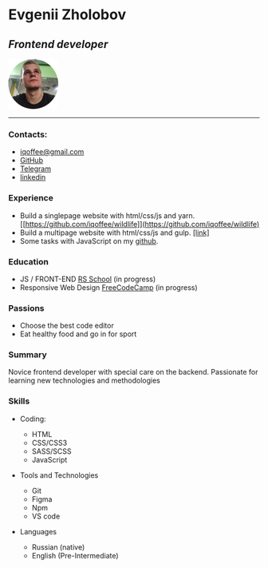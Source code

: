 # Evgenii Zholobov

## _Frontend developer_

![My Photo](./img/myPhoto.png)

---

### Contacts:

- iqoffee@gmail.com
- [GitHub](https://github.com/iqoffee)
- [Telegram](https://t.me/aqoolax)
- [linkedin](www.linkedin.com/in/iqoffee)

### Experience

- Build a singlepage website with html/css/js and yarn. [[https://github.com/iqoffee/wildlife]](https://github.com/iqoffee/wildlife)
- Build a multipage website with html/css/js and gulp. [[link]](https://github.com/iqoffee/online-zoo)
- Some tasks with JavaScript on my [github](https://github.com/iqoffee?tab=repositories).

### Education

- JS / FRONT-END [RS School](https://rs.school/js/) (in progress)
- Responsive Web Design [FreeCodeCamp](https://www.freecodecamp.org/learn/responsive-web-design/) (in progress)

### Passions

- Choose the best code editor
- Eat healthy food and go in for sport

### Summary

Novice frontend developer with special care on the backend. Passionate for learning new technologies and methodologies

### Skills

- Coding:

  - HTML
  - CSS/CSS3
  - SASS/SCSS
  - JavaScript

- Tools and Technologies

  - Git
  - Figma
  - Npm
  - VS code

- Languages
  - Russian (native)
  - English (Pre-Intermediate)
